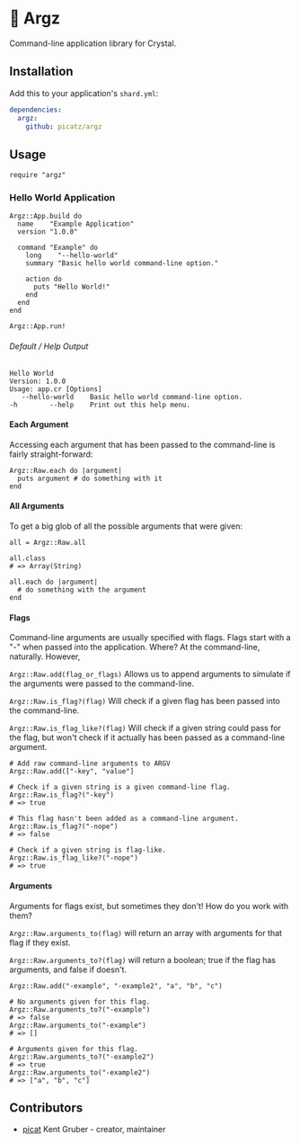 # 🐲  Argz

Command-line application library for Crystal.

## Installation

Add this to your application's `shard.yml`:

```yaml
dependencies:
  argz:
    github: picatz/argz
```

## Usage

```crystal
require "argz"
```

### Hello World Application

```crystal
Argz::App.build do 
  name    "Example Application"
  version "1.0.0"

  command "Example" do
    long    "--hello-world"
    summary "Basic hello world command-line option."

    action do
      puts "Hello World!"
    end
  end
end

Argz::App.run!
```

###### Default / Help Output

```shell
Hello World
Version: 1.0.0
Usage: app.cr [Options]
   --hello-world 	Basic hello world command-line option.
-h        --help 	Print out this help menu. 

```

#### Each Argument

Accessing each argument that has been passed to the command-line is fairly straight-forward:

```crystal
Argz::Raw.each do |argument|
  puts argument # do something with it
end
```

#### All Arguments

To get a big glob of all the possible arguments that were given:

```crystal
all = Argz::Raw.all

all.class
# => Array(String)

all.each do |argument|
  # do something with the argument
end
```

#### Flags

Command-line arguments are usually specified with flags. Flags start with a "-" when passed into the application. Where? At the command-line, naturally. However, 

`Argz::Raw.add(flag_or_flags)` Allows us to append arguments to simulate if the arguments were passed to the command-line.

`Argz::Raw.is_flag?(flag)` Will check if a given flag has been passed into the command-line.

`Argz::Raw.is_flag_like?(flag)` Will check if a given string could pass for the flag, but won't check if it actually has been passed as a command-line argument.

```crystal
# Add raw command-line arguments to ARGV
Argz::Raw.add(["-key", "value"]

# Check if a given string is a given command-line flag.
Argz::Raw.is_flag?("-key")
# => true

# This flag hasn't been added as a command-line argument.
Argz::Raw.is_flag?("-nope")
# => false

# Check if a given string is flag-like.
Argz::Raw.is_flag_like?("-nope")
# => true
```

#### Arguments

Arguments for flags exist, but sometimes they don't! How do you work with them?

`Argz::Raw.arguments_to(flag)` will return an array with arguments for that flag if they exist.

`Argz::Raw.arguments_to?(flag)` will return a boolean; true if the flag has arguments, and false if doesn't.

```crystal
Argz::Raw.add("-example", "-example2", "a", "b", "c")

# No arguments given for this flag.
Argz::Raw.arguments_to?("-example")
# => false
Argz::Raw.arguments_to("-example")
# => []

# Arguments given for this flag.
Argz::Raw.arguments_to?("-example2")
# => true
Argz::Raw.arguments_to("-example2")
# => ["a", "b", "c"]
```

## Contributors

- [picat](https://github.com/picatz) Kent Gruber - creator, maintainer
